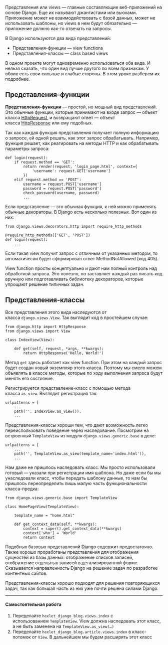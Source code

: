 
Представления или views — главные составляющие веб-приложений на основе Django. Еще их называют джангистами или вьюхами. Приложение может не взаимодействовать с базой данных, может не использовать шаблоны, но views в нем будут обязательно — приложение должно как-то отвечать на запросы.

В Django используются два вида представлений:

-   Представления-функции — view functions
-   Представления-классы — class based views

В одном проекте могут одновременно использоваться оба вида. И нельзя сказать, что один вид лучше другого по всем признакам. У обоих есть свои сильные и слабые стороны. В этом уроке разберем их подробнее.

## Представления-функции

**Представления-функции** — простой, но мощный вид представлений. Это обычные функции, которые принимают на входе запрос — объект класса [HttpRequest](https://docs.djangoproject.com/en/4.1/ref/request-response/#httprequest-objects), и возвращают ответ — объект класса [HttpResponse](https://docs.djangoproject.com/en/4.1/ref/request-response/#httpresponse-objects) или ему подобных.

Так как каждая функция представления получает полную информацию о запросе, ей одной решать, как этот запрос обрабатывать. Например, функция решает, как реагировать на методы HTTP и как обрабатывать параметры запроса:

```
def login(request):
    if request.method == 'GET':
        return render(request, 'login_page.html', context={
            'username': request.GET['username']
        })
    elif request.method == 'POST':
        username = request.POST['username']
        password = request.POST['password']
        check_password(username, password)
        ...
```

Если представление — это обычная функция, к ней можно применять обычные декораторы. В Django есть несколько полезных. Вот один из них:

```
from django.views.decorators.http import require_http_methods

@require_http_methods(['GET', 'POST'])
def login(request):
    ...
```

Если такая view получит запрос с отличным от указанных методом, то автоматически будет сформирован ответ MethodNotAllowed (код 405).

View function просты концептуально и дают нам полный контроль над обработкой запроса. Это полезно, но заставляет каждый раз писать код вручную или подготавливать библиотеку декораторов, которые упрощают решение типичных задач.

## Представления-классы

Все представления этого вида наследуются от класса `django.views.View`. Так выглядит код в простейшем случае:

```
from django.http import HttpResponse
from django.views import View

class IndexView(View):

    def get(self, request, *args, **kwargs):
        return HttpResponse('Hello, World!')
```

Метод `get` здесь работает как view function. При этом на каждый запрос будет создан новый экземпляр этого класса. Поэтому мы смело можем объявлять в классе методы, которые по ходу выполнения запроса будут менять его состояние.

Регистрируется представление-класс с помощью метода класса `as_view`. Выглядит регистрация так:

```
urlpatterns = [
    ...
    path('', IndexView.as_view()),
    ...
```

Представления-классы хороши тем, что дают возможность легко переиспользовать поведение через наследование. Посмотрим на встроенный `TemplateView` из модуля `django.views.generic.base` в деле:

```
urlpatterns = [
    ...
    path('', TemplateView.as_view(template_name='index.html')),
    ...
```

Нам даже не пришлось наследовать класс. Мы просто использовали готовый — указали при регистрации имя шаблона. Но даже если бы мы унаследовали класс, чтобы передать шаблону данные, то нам бы пришлось переопределить лишь малую часть функциональности класса-предка:

```
from django.views.generic.base import TemplateView

class HomePageView(TemplateView):

    template_name = "home.html"

    def get_context_data(self, **kwargs):
        context = super().get_context_data(**kwargs)
        context['who'] = 'World'
        return context
```

Подобных базовых представлений Django содержит предостаточно. Также хорошо проработаны представления для отображения сущностей из базы данных: отображение списков записей, отображение отдельных записей в детализированной форме. Сказывается направленность Django на решение задач по разработке контентных сайтов.

Представления-классы хорошо подходят для решения повторяющихся задач, так как большая часть из них уже почти решена силами Django.

---

#### Самостоятельная работа

1.  Переделайте `hexlet_django_blog.views.index` с использованием `TemplateView`. View должна наследовать этот класс, а не быть заменена на `TemplateView.as_view(…)`
2.  Переделайте `hexlet_django_blog.article.views.index` в класс-потомок от `View`. В дальнейшем мы будем расширять этот класс